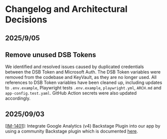 # Changelog and Architectural Decisions

## 2025/9/05

## Remove unused DSB Tokens

We identified and resolved issues caused by duplicated credentials between the DSB Token and Microsoft Auth. The DSB Token variables were removed from the codebase and KeyVault, as they are no longer used. All references to DSB Token variables have been cleaned up, including updates to `.env.example`, Playwright tests `.env.example`, `playwright.yml`, `ARCH.md` and `app-config.test.yaml`. GitHub Action secrets were also updated accordingly.

## 2025/09/03

[[IM-1401](https://jira.dsb.dk/browse/IN-1401)]: Integrate Google Analytics (v4) Backstage Plugin into our app by using a community Backstage plugin which is documented [here](https://github.com/backstage/community-plugins/blob/main/workspaces/analytics/plugins/analytics-module-ga4/README.md).
